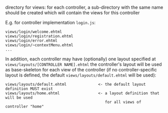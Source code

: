 directory for views: for each controller, a sub-directory with the 
same name should be created which will contain the views for this controller

E.g. for controller implementation ```login.js```:

    views/login/welcome.ehtml
    views/login/registration.ehtml
    views/login/error.ehtml
    views/login/~contextMenu.ehtml
    ...

In addition, each controller may have (optionally) one layout specified at 
 ```views/layouts/[CONTROLLER NAME].ehtml```
 the controller's layout will be used as base-skeleton for each view of the controller
 (if no controller-specific layout is defined, the default ```views/layouts/default.ehtml```
  will be used):
  
    views/layouts/default.ehtml              <- the default layout definition MUST exist
    views/layouts/home.ehtml                 <- a layout definition that will be used 
                                                for all views of controller "home"
  